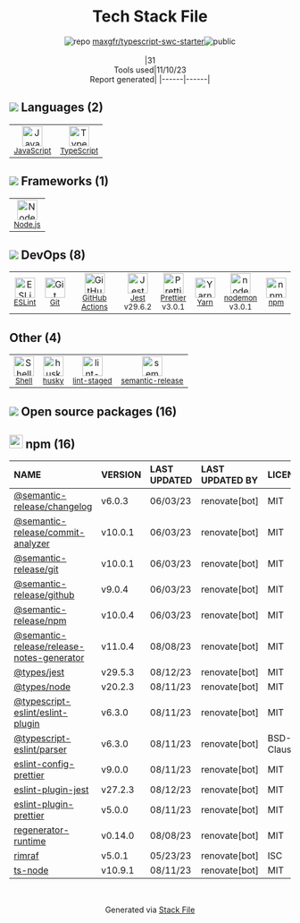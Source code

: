 <!--
--- Readme.md Snippet without images Start ---
## Tech Stack
maxgfr/typescript-swc-starter is built on the following main stack:
- [Jest](http://facebook.github.io/jest/) – Javascript Testing Framework
- [Node.js](http://nodejs.org/) – Frameworks (Full Stack)
- [JavaScript](https://developer.mozilla.org/en-US/docs/Web/JavaScript) – Languages
- [TypeScript](http://www.typescriptlang.org) – Languages
- [ESLint](http://eslint.org/) – Code Review
- [Shell](https://en.wikipedia.org/wiki/Shell_script) – Shells
- [nodemon](http://nodemon.io/) – node.js Application Monitoring
- [Yarn](https://yarnpkg.com/) – Front End Package Manager
- [Prettier](https://prettier.io/) – Code Review
- [GitHub Actions](https://github.com/features/actions) – Continuous Integration

Full tech stack [here](/techstack.md)
--- Readme.md Snippet without images End ---

--- Readme.md Snippet with images Start ---
## Tech Stack
maxgfr/typescript-swc-starter is built on the following main stack:
- <img width='25' height='25' src='https://img.stackshare.io/service/830/jest.png' alt='Jest'/> [Jest](http://facebook.github.io/jest/) – Javascript Testing Framework
- <img width='25' height='25' src='https://img.stackshare.io/service/1011/n1JRsFeB_400x400.png' alt='Node.js'/> [Node.js](http://nodejs.org/) – Frameworks (Full Stack)
- <img width='25' height='25' src='https://img.stackshare.io/service/1209/javascript.jpeg' alt='JavaScript'/> [JavaScript](https://developer.mozilla.org/en-US/docs/Web/JavaScript) – Languages
- <img width='25' height='25' src='https://img.stackshare.io/service/1612/bynNY5dJ.jpg' alt='TypeScript'/> [TypeScript](http://www.typescriptlang.org) – Languages
- <img width='25' height='25' src='https://img.stackshare.io/service/3337/Q4L7Jncy.jpg' alt='ESLint'/> [ESLint](http://eslint.org/) – Code Review
- <img width='25' height='25' src='https://img.stackshare.io/service/4631/default_c2062d40130562bdc836c13dbca02d318205a962.png' alt='Shell'/> [Shell](https://en.wikipedia.org/wiki/Shell_script) – Shells
- <img width='25' height='25' src='https://img.stackshare.io/service/5577/preview.png' alt='nodemon'/> [nodemon](http://nodemon.io/) – node.js Application Monitoring
- <img width='25' height='25' src='https://img.stackshare.io/service/5848/44mC-kJ3.jpg' alt='Yarn'/> [Yarn](https://yarnpkg.com/) – Front End Package Manager
- <img width='25' height='25' src='https://img.stackshare.io/service/7035/default_66f265943abed56bcdbfca1c866a4261b1fbb063.jpg' alt='Prettier'/> [Prettier](https://prettier.io/) – Code Review
- <img width='25' height='25' src='https://img.stackshare.io/service/11563/actions.png' alt='GitHub Actions'/> [GitHub Actions](https://github.com/features/actions) – Continuous Integration

Full tech stack [here](/techstack.md)
--- Readme.md Snippet with images End ---
-->
<div align="center">

# Tech Stack File

![](https://img.stackshare.io/repo.svg 'repo') [maxgfr/typescript-swc-starter](https://github.com/maxgfr/typescript-swc-starter)![](https://img.stackshare.io/public_badge.svg 'public')
<br/><br/>
|31<br/>Tools used|11/10/23 <br/>Report generated|
|------|------|

</div>

## <img src='https://img.stackshare.io/languages.svg'/> Languages (2)

<table><tr>
  <td align='center'>
  <img width='36' height='36' src='https://img.stackshare.io/service/1209/javascript.jpeg' alt='JavaScript'>
  <br>
  <sub><a href="https://developer.mozilla.org/en-US/docs/Web/JavaScript">JavaScript</a></sub>
  <br>
  <sub></sub>
</td>

<td align='center'>
  <img width='36' height='36' src='https://img.stackshare.io/service/1612/bynNY5dJ.jpg' alt='TypeScript'>
  <br>
  <sub><a href="http://www.typescriptlang.org">TypeScript</a></sub>
  <br>
  <sub></sub>
</td>

</tr>
</table>

## <img src='https://img.stackshare.io/frameworks.svg'/> Frameworks (1)

<table><tr>
  <td align='center'>
  <img width='36' height='36' src='https://img.stackshare.io/service/1011/n1JRsFeB_400x400.png' alt='Node.js'>
  <br>
  <sub><a href="http://nodejs.org/">Node.js</a></sub>
  <br>
  <sub></sub>
</td>

</tr>
</table>

## <img src='https://img.stackshare.io/devops.svg'/> DevOps (8)

<table><tr>
  <td align='center'>
  <img width='36' height='36' src='https://img.stackshare.io/service/3337/Q4L7Jncy.jpg' alt='ESLint'>
  <br>
  <sub><a href="http://eslint.org/">ESLint</a></sub>
  <br>
  <sub></sub>
</td>

<td align='center'>
  <img width='36' height='36' src='https://img.stackshare.io/service/1046/git.png' alt='Git'>
  <br>
  <sub><a href="http://git-scm.com/">Git</a></sub>
  <br>
  <sub></sub>
</td>

<td align='center'>
  <img width='36' height='36' src='https://img.stackshare.io/service/11563/actions.png' alt='GitHub Actions'>
  <br>
  <sub><a href="https://github.com/features/actions">GitHub Actions</a></sub>
  <br>
  <sub></sub>
</td>

<td align='center'>
  <img width='36' height='36' src='https://img.stackshare.io/service/830/jest.png' alt='Jest'>
  <br>
  <sub><a href="http://facebook.github.io/jest/">Jest</a></sub>
  <br>
  <sub>v29.6.2</sub>
</td>

<td align='center'>
  <img width='36' height='36' src='https://img.stackshare.io/service/7035/default_66f265943abed56bcdbfca1c866a4261b1fbb063.jpg' alt='Prettier'>
  <br>
  <sub><a href="https://prettier.io/">Prettier</a></sub>
  <br>
  <sub>v3.0.1</sub>
</td>

<td align='center'>
  <img width='36' height='36' src='https://img.stackshare.io/service/5848/44mC-kJ3.jpg' alt='Yarn'>
  <br>
  <sub><a href="https://yarnpkg.com/">Yarn</a></sub>
  <br>
  <sub></sub>
</td>

<td align='center'>
  <img width='36' height='36' src='https://img.stackshare.io/service/5577/preview.png' alt='nodemon'>
  <br>
  <sub><a href="http://nodemon.io/">nodemon</a></sub>
  <br>
  <sub>v3.0.1</sub>
</td>

<td align='center'>
  <img width='36' height='36' src='https://img.stackshare.io/service/1120/lejvzrnlpb308aftn31u.png' alt='npm'>
  <br>
  <sub><a href="https://www.npmjs.com/">npm</a></sub>
  <br>
  <sub></sub>
</td>

</tr>
</table>

## Other (4)

<table><tr>
  <td align='center'>
  <img width='36' height='36' src='https://img.stackshare.io/service/4631/default_c2062d40130562bdc836c13dbca02d318205a962.png' alt='Shell'>
  <br>
  <sub><a href="https://en.wikipedia.org/wiki/Shell_script">Shell</a></sub>
  <br>
  <sub></sub>
</td>

<td align='center'>
  <img width='36' height='36' src='https://img.stackshare.io/service/9527/5502029.jpeg' alt='husky'>
  <br>
  <sub><a href="https://github.com/typicode/husky">husky</a></sub>
  <br>
  <sub></sub>
</td>

<td align='center'>
  <img width='36' height='36' src='https://img.stackshare.io/service/10577/11071.jpeg' alt='lint-staged'>
  <br>
  <sub><a href="https://github.com/okonet/lint-staged">lint-staged</a></sub>
  <br>
  <sub></sub>
</td>

<td align='center'>
  <img width='36' height='36' src='https://img.stackshare.io/service/10156/12867925.png' alt='semantic-release'>
  <br>
  <sub><a href="https://github.com/semantic-release/semantic-release">semantic-release</a></sub>
  <br>
  <sub></sub>
</td>

</tr>
</table>

## <img src='https://img.stackshare.io/group.svg' /> Open source packages (16)</h2>

## <img width='24' height='24' src='https://img.stackshare.io/service/1120/lejvzrnlpb308aftn31u.png'/> npm (16)

| NAME                                                                                                         | VERSION | LAST UPDATED | LAST UPDATED BY | LICENSE      | VULNERABILITIES |
| :----------------------------------------------------------------------------------------------------------- | :------ | :----------- | :-------------- | :----------- | :-------------- |
| [@semantic-release/changelog](https://www.npmjs.com/@semantic-release/changelog)                             | v6.0.3  | 06/03/23     | renovate[bot]   | MIT          | N/A             |
| [@semantic-release/commit-analyzer](https://www.npmjs.com/@semantic-release/commit-analyzer)                 | v10.0.1 | 06/03/23     | renovate[bot]   | MIT          | N/A             |
| [@semantic-release/git](https://www.npmjs.com/@semantic-release/git)                                         | v10.0.1 | 06/03/23     | renovate[bot]   | MIT          | N/A             |
| [@semantic-release/github](https://www.npmjs.com/@semantic-release/github)                                   | v9.0.4  | 06/03/23     | renovate[bot]   | MIT          | N/A             |
| [@semantic-release/npm](https://www.npmjs.com/@semantic-release/npm)                                         | v10.0.4 | 06/03/23     | renovate[bot]   | MIT          | N/A             |
| [@semantic-release/release-notes-generator](https://www.npmjs.com/@semantic-release/release-notes-generator) | v11.0.4 | 08/08/23     | renovate[bot]   | MIT          | N/A             |
| [@types/jest](https://www.npmjs.com/@types/jest)                                                             | v29.5.3 | 08/12/23     | renovate[bot]   | MIT          | N/A             |
| [@types/node](https://www.npmjs.com/@types/node)                                                             | v20.2.3 | 08/11/23     | renovate[bot]   | MIT          | N/A             |
| [@typescript-eslint/eslint-plugin](https://www.npmjs.com/@typescript-eslint/eslint-plugin)                   | v6.3.0  | 08/11/23     | renovate[bot]   | MIT          | N/A             |
| [@typescript-eslint/parser](https://www.npmjs.com/@typescript-eslint/parser)                                 | v6.3.0  | 08/11/23     | renovate[bot]   | BSD-2-Clause | N/A             |
| [eslint-config-prettier](https://www.npmjs.com/eslint-config-prettier)                                       | v9.0.0  | 08/11/23     | renovate[bot]   | MIT          | N/A             |
| [eslint-plugin-jest](https://www.npmjs.com/eslint-plugin-jest)                                               | v27.2.3 | 08/12/23     | renovate[bot]   | MIT          | N/A             |
| [eslint-plugin-prettier](https://www.npmjs.com/eslint-plugin-prettier)                                       | v5.0.0  | 08/11/23     | renovate[bot]   | MIT          | N/A             |
| [regenerator-runtime](https://www.npmjs.com/regenerator-runtime)                                             | v0.14.0 | 08/08/23     | renovate[bot]   | MIT          | N/A             |
| [rimraf](https://www.npmjs.com/rimraf)                                                                       | v5.0.1  | 05/23/23     | renovate[bot]   | ISC          | N/A             |
| [ts-node](https://www.npmjs.com/ts-node)                                                                     | v10.9.1 | 08/11/23     | renovate[bot]   | MIT          | N/A             |

<br/>
<div align='center'>

Generated via [Stack File](https://github.com/apps/stack-file)
